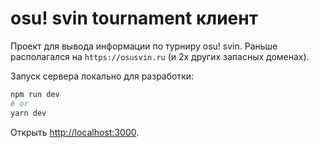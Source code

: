 # osu! svin tournament клиент

Проект для вывода информации по турниру osu! svin. Раньше располагался на `https://osusvin.ru` (и 2х других запасных доменах).

Запуск сервера локально для разработки:

```bash
npm run dev
# or
yarn dev
```

Открыть [http://localhost:3000](http://localhost:3000).

